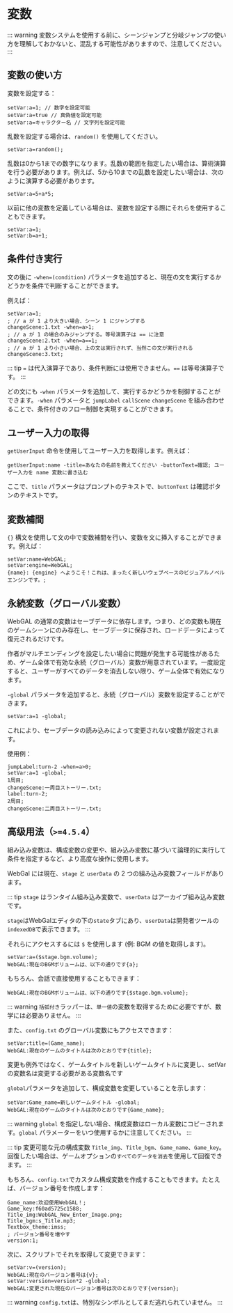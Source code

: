 # 変数

::: warning
変数システムを使用する前に、シーンジャンプと分岐ジャンプの使い方を理解しておかないと、混乱する可能性がありますので、注意してください。
:::

## 変数の使い方

変数を設定する：

``` ws
setVar:a=1; // 数字を設定可能
setVar:a=true // 真偽値を設定可能
setVar:a=キャラクター名 // 文字列を設定可能
```

乱数を設定する場合は、`random()` を使用してください。

```ws
setVar:a=random();
```

乱数は0から1までの数字になります。乱数の範囲を指定したい場合は、算術演算を行う必要があります。例えば、5から10までの乱数を設定したい場合は、次のように演算する必要があります。
```ws
setVar:a=5+a*5;
```

以前に他の変数を定義している場合は、変数を設定する際にそれらを使用することもできます。

``` ws
setVar:a=1;
setVar:b=a+1;
```

## 条件付き実行

文の後に `-when=(condition)` パラメータを追加すると、現在の文を実行するかどうかを条件で判断することができます。

例えば：

``` ws
setVar:a=1;
; // a が 1 より大きい場合、シーン 1 にジャンプする
changeScene:1.txt -when=a>1;
; // a が 1 の場合のみジャンプする。等号演算子は == に注意
changeScene:2.txt -when=a==1;
; // a が 1 より小さい場合、上の文は実行されず、当然この文が実行される
changeScene:3.txt;

```

::: tip
`=` は代入演算子であり、条件判断には使用できません。`==` は等号演算子です。
:::

どの文にも `-when` パラメータを追加して、実行するかどうかを制御することができます。`-when` パラメータと `jumpLabel` `callScene` `changeScene` を組み合わせることで、条件付きのフロー制御を実現することができます。

## ユーザー入力の取得

`getUserInput` 命令を使用してユーザー入力を取得します。例えば：

```
getUserInput:name -title=あなたの名前を教えてください -buttonText=確認; ユーザー入力を name 変数に書き込む
```

ここで、`title` パラメータはプロンプトのテキストで、`buttonText` は確認ボタンのテキストです。

## 変数補間

`{}` 構文を使用して文の中で変数補間を行い、変数を文に挿入することができます。例えば：

```
setVar:name=WebGAL;
setVar:engine=WebGAL;
{name}: {engine} へようこそ！これは、まったく新しいウェブベースのビジュアルノベルエンジンです。;
```

## 永続変数（グローバル変数）

WebGAL の通常の変数はセーブデータに依存します。つまり、どの変数も現在のゲームシーンにのみ存在し、セーブデータに保存され、ロードデータによって復元されるだけです。

作者がマルチエンディングを設定したい場合に問題が発生する可能性があるため、ゲーム全体で有効な永続（グローバル）変数が用意されています。一度設定すると、ユーザーがすべてのデータを消去しない限り、ゲーム全体で有効になります。

`-global` パラメータを追加すると、永続（グローバル）変数を設定することができます。

```ws
setVar:a=1 -global;
```

これにより、セーブデータの読み込みによって変更されない変数が設定されます。

使用例：

```ws
jumpLabel:turn-2 -when=a>0;
setVar:a=1 -global;
1周目;
changeScene:一周目ストーリー.txt;
label:turn-2;
2周目;
changeScene:二周目ストーリー.txt;
```

## 高级用法（`>=4.5.4`）
組み込み変数は、構成変数の変更や、組み込み変数に基づいて論理的に実行して条件を指定するなど、より高度な操作に使用します。

WebGal には現在、`stage` と `userData` の 2 つの組み込み変数フィールドがあります。

::: tip
`stage` はランタイム組み込み変数で、`userData` はアーカイブ組み込み変数です。

`stage`はWebGalエディタの下の`state`タブにあり、`userData`は開発者ツールの`indexedDB`で表示できます。
:::

それらにアクセスするには `$` を使用します (例: BGM の値を取得します)。

```ws
setVar:a=($stage.bgm.volume);
WebGAL:現在のBGMボリュームは、以下の通りです{a};
```

もちろん、会話で直接使用することもできます：

```ws
WebGAL:現在のBGMボリュームは、以下の通りです{$stage.bgm.volume};
```

::: warning
`括弧付き`ラッパーは、`単一値`の変数を取得するために必要ですが、数学には必要ありません。
:::

また、`config.txt` のグローバル変数にもアクセスできます：

```ws
setVar:title=(Game_name);
WebGAL:現在のゲームのタイトルは次のとおりです{title};
```

変更も例外ではなく、ゲームタイトルを新しいゲームタイトルに変更し、setVar の変数名は変更する必要がある変数名です

`global`パラメータを追加して、構成変数を変更していることを示します：

```ws
setVar:Game_name=新しいゲームタイトル -global;
WebGAL:現在のゲームのタイトルは次のとおりです{Game_name};
```

::: warning
`global` を指定しない場合、構成変数はローカル変数にコピーされます。`global` パラメーターをいつ使用するかに注意してください。
:::

::: tip
変更可能な元の構成変数 `Title_img`、`Title_bgm`、`Game_name`、`Game_key`。
回復したい場合は、ゲームオプションの`すべてのデータを消去`を使用して回復できます。
:::

もちろん、`config.txt`でカスタム構成変数を作成することもできます。たとえば、バージョン番号を作成します：

```text
Game_name:欢迎使用WebGAL！;
Game_key:f60ad5725c1588;
Title_img:WebGAL_New_Enter_Image.png;
Title_bgm:s_Title.mp3;
Textbox_theme:imss;
; バージョン番号を増やす
version:1;
```

次に、スクリプトでそれを取得して変更できます：

```ws
setVar:v=(version);
WebGAL:現在のバージョン番号は{v};
setVar:version=version*2 -global;
WebGAL:変更された現在のバージョン番号は次のとおりです{version};
```

::: warning
`config.txt`は、特別なシンボルとしてまだ逃れられていません。
:::
